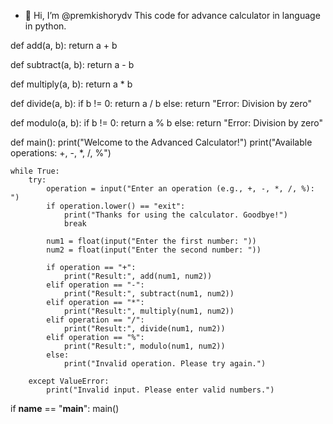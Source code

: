 - 👋 Hi, I’m @premkishorydv
    This code for advance calculator in language in python.

def add(a, b):
    return a + b

def subtract(a, b):
    return a - b

def multiply(a, b):
    return a * b

def divide(a, b):
    if b != 0:
        return a / b
    else:
        return "Error: Division by zero"

def modulo(a, b):
    if b != 0:
        return a % b
    else:
        return "Error: Division by zero"

def main():
    print("Welcome to the Advanced Calculator!")
    print("Available operations: +, -, *, /, %")

    while True:
        try:
            operation = input("Enter an operation (e.g., +, -, *, /, %): ")
            if operation.lower() == "exit":
                print("Thanks for using the calculator. Goodbye!")
                break

            num1 = float(input("Enter the first number: "))
            num2 = float(input("Enter the second number: "))

            if operation == "+":
                print("Result:", add(num1, num2))
            elif operation == "-":
                print("Result:", subtract(num1, num2))
            elif operation == "*":
                print("Result:", multiply(num1, num2))
            elif operation == "/":
                print("Result:", divide(num1, num2))
            elif operation == "%":
                print("Result:", modulo(num1, num2))
            else:
                print("Invalid operation. Please try again.")

        except ValueError:
            print("Invalid input. Please enter valid numbers.")

if __name__ == "__main__":
    main()
